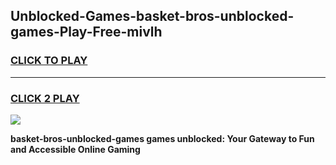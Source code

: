 
## Unblocked-Games-basket-bros-unblocked-games-Play-Free-mivlh
<h3>
<a href="https://premium76.site?title=basket-bros-unblocked-games&ref=20A">CLICK TO PLAY</a></h3>
<hr>

<h3>
<a href="https://premium76.site?title=basket-bros-unblocked-games&ref=20A">CLICK 2 PLAY</a>
  
</h3>

<a href="https://premium76.site?title=basket-bros-unblocked-games&ref=20A"><img src="https://clearcache.store/games.png"></a>


**basket-bros-unblocked-games games unblocked: Your Gateway to Fun and Accessible Online Gaming**
